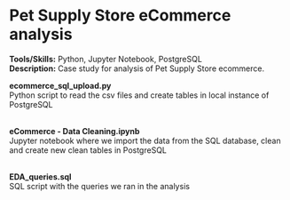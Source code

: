 # Pet Supply Store eCommerce analysis

**Tools/Skills:** Python, Jupyter Notebook, PostgreSQL
<br>**Description:** Case study for analysis of Pet Supply Store ecommerce.

**ecommerce_sql_upload.py**
<br>Python script to read the csv files and create tables in local instance of PostgreSQL

<br>**eCommerce - Data Cleaning.ipynb**
<br>Jupyter notebook where we import the data from the SQL database, clean and create new clean tables in PostgreSQL

<br>**EDA_queries.sql**
<br>SQL script with the queries we ran in the analysis